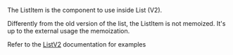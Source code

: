 The ListItem is the component to use inside List (V2).

Differently from the old version of the list, the ListItem is not memoized.
It's up to the external usage the memoization.

Refer to the [ListV2](#/Components/Data%20display/ListV2) documentation for examples
